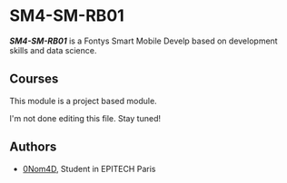 # SM4-SM-RB01

***SM4-SM-RB01*** is a Fontys Smart Mobile Develp based on development skills and data science.

## Courses

This module is a project based module.

I'm not done editing this file. Stay tuned!

## Authors

- [0Nom4D](https://github.com/0Nom4D), Student in EPITECH Paris
